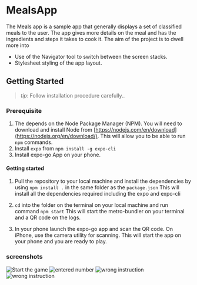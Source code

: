 # MealsApp 
The Meals app is a  sample app that generally displays a set of classified meals to the user. The app gives more details on the meal and has the ingredients and steps it takes to cook it.
The aim of the project is to dwell more into 


* Use of the Navigator tool to switch between the screen stacks.
* Stylesheet styling of the app layout. 

## Getting Started
> _tip_: Follow installation procedure carefully.. 


### Prerequisite
1. The depends on the Node Package Manager (NPM). You will need to download and install Node from [https://nodejs.com/en/download](https://nodejs.org/en/download/). This will allow you to be able to run `npm` commands.
2. Install `expo` from `npm install -g expo-cli`
3. Install expo-go App on your phone. 

#### Getting started
1. Pull the repository to your local machine and install the dependencies by using `npm install .` in the same folder as the `package.json`
This will install all the dependencies required including the expo and expo-cli

2. `cd` into the folder on the terminal on your local machine and run command `npm start`
This will start  the metro-bundler on your terminal and a QR code on the logs. 

3. In your phone launch the expo-go app and scan the QR code. On iPhone, use the camera utility for scanning.
This will start the app on your phone and you are ready to play. 



### screenshots
![Start the game ](./screenshots/down1.jpg)
![entered number ](./screenshots/d1.2.jpg)
![wrong instruction ](./screenshots/down2.jpg)
![wrong instruction ](./screenshots/down3.jpg)








